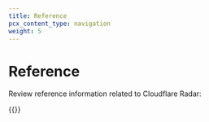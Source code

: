 ```yaml
---
title: Reference
pcx_content_type: navigation
weight: 5
---
```


# Reference

Review reference information related to Cloudflare Radar:

{{<directory-listing showDescriptions="true">}}
